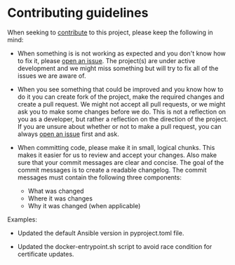 # Contributing guidelines

When seeking to [contribute](https://github.com/ClarifiedSecurity/catapult/blob/main/.github/CONTRIBUTING.md) to this project, please keep the following in mind:

- When something is is not working as expected and you don't know how to fix it, please [open an issue](https://github.com/ClarifiedSecurity/catapult/issues). The project(s) are under active development and we might miss something but will try to fix all of the issues we are aware of.

- When you see something that could be improved and you know how to do it you can create fork of the project, make the required changes and create a pull request. We might not accept all pull requests, or we might ask you to make some changes before we do. This is not a reflection on you as a developer, but rather a reflection on the direction of the project. If you are unsure about whether or not to make a pull request, you can always [open an issue](https://github.com/ClarifiedSecurity/catapult/issues) first and ask.

- When committing code, please make it in small, logical chunks. This makes it easier for us to review and accept your changes. Also make sure that your commit messages are clear and concise. The goal of the commit messages is to create a readable changelog. The commit messages must contain the following three components:
  - What was changed
  - Where it was changes
  - Why it was changed (when applicable)

Examples:

- Updated the default Ansible version in pyproject.toml file.

- Updated the docker-entrypoint.sh script to avoid race condition for certificate updates.
